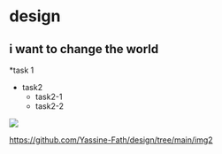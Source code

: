 # design
## i want to change the world
*task 1
* task2
    * task2-1
    * task2-2

![](https://gitlab.com/picbed/bed/uploads/75985eac80cb11269120d0283ce6a8a5/logo.png)

https://github.com/Yassine-Fath/design/tree/main/img2
